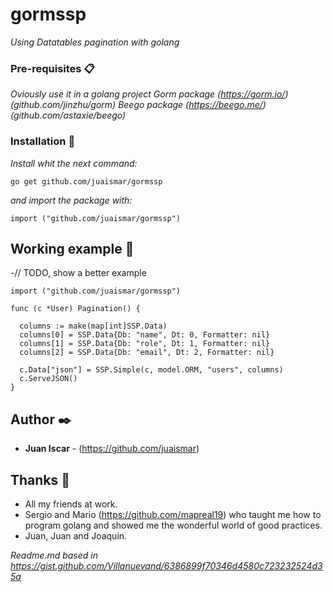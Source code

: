 # gormssp

_Using Datatables pagination with golang_

### Pre-requisites 📋

_Oviously use it in a golang project_
_Gorm package (https://gorm.io/)(github.com/jinzhu/gorm)_
_Beego package (https://beego.me/)(github.com/astaxie/beego)_

### Installation 🔧

_Install whit the next command:_

```
go get github.com/juaismar/gormssp
```

_and import the package with:_

```
import ("github.com/juaismar/gormssp")
```
## Working example 🚀

-// TODO, show a better example
```
import ("github.com/juaismar/gormssp")

func (c *User) Pagination() {

  columns := make(map[int]SSP.Data)
  columns[0] = SSP.Data{Db: "name", Dt: 0, Formatter: nil}
  columns[1] = SSP.Data{Db: "role", Dt: 1, Formatter: nil}
  columns[2] = SSP.Data{Db: "email", Dt: 2, Formatter: nil}

  c.Data["json"] = SSP.Simple(c, model.ORM, "users", columns)
  c.ServeJSON()
}
```

## Author ✒️

* **Juan Iscar** - (https://github.com/juaismar)

## Thanks 🎁
* All my friends at work.
* Sergio and Mario (https://github.com/mapreal19) who taught me how to program golang and showed me the wonderful world of good practices.
* Juan, Juan and Joaquin.


_Readme.md based in https://gist.github.com/Villanuevand/6386899f70346d4580c723232524d35a_
